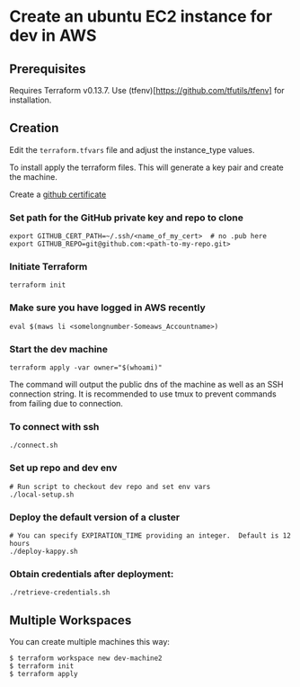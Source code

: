 # Create an ubuntu EC2 instance for dev in AWS 

## Prerequisites 
Requires Terraform v0.13.7. Use (tfenv)[https://github.com/tfutils/tfenv] for installation.

## Creation
Edit the `terraform.tfvars` file and adjust the instance_type values.

To install apply the terraform files. This will generate a key pair and create the machine.

Create a [github certificate](https://docs.github.com/en/enterprise-server@3.2/authentication/connecting-to-github-with-ssh/generating-a-new-ssh-key-and-adding-it-to-the-ssh-agent)

### Set path for the GitHub private key and repo to clone

``` shell
export GITHUB_CERT_PATH=~/.ssh/<name_of_my_cert>  # no .pub here
export GITHUB_REPO=git@github.com:<path-to-my-repo.git>
```

### Initiate Terraform
``` shell
terraform init
```

### Make sure you have logged in AWS recently
``` shell
eval $(maws li <somelongnumber-Someaws_Accountname>)
```

### Start the dev machine
``` shell
terraform apply -var owner="$(whoami)"
```

The command will output the public dns of the machine as well as an SSH connection string. It is recommended to use tmux to prevent commands from failing due to connection.

### To connect with ssh

``` shell
./connect.sh
```

### Set up repo and dev env

``` shell
# Run script to checkout dev repo and set env vars
./local-setup.sh
```

### Deploy the default version of a cluster
``` shell
# You can specify EXPIRATION_TIME providing an integer.  Default is 12 hours
./deploy-kappy.sh
```

### Obtain credentials after deployment:
``` shell
./retrieve-credentials.sh
```


## Multiple Workspaces
You can create multiple machines this way:

```
$ terraform workspace new dev-machine2
$ terraform init
$ terraform apply
```
